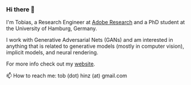 ### Hi there 👋

I'm Tobias, a Research Engineer at [Adobe Research](https://research.adobe.com/) and a PhD student at the University of Hamburg, Germany.

I work with Generative Adversarial Nets (GANs) and am interested in anything that is related to generative models (mostly in computer vision), implicit models, and neural rendering.

For more info check out my [website](https://www.tobiashinz.com/).

📫 How to reach me: tob (dot) hinz (at) gmail.com

<!--
**tohinz/tohinz** is a ✨ _special_ ✨ repository because its `README.md` (this file) appears on your GitHub profile.

Here are some ideas to get you started:

- 🔭 I’m currently working on ...
- 🌱 I’m currently learning ...
- 👯 I’m looking to collaborate on ...
- 🤔 I’m looking for help with ...
- 💬 Ask me about ...
- 📫 How to reach me: ...
- 😄 Pronouns: ...
- ⚡ Fun fact: ...
-->

